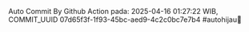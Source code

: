Auto Commit By Github Action pada: 2025-04-16 01:27:22 WIB, COMMIT_UUID 07d65f3f-1f93-45bc-aed9-4c2c0bc7e7b4 #autohijau🗿
